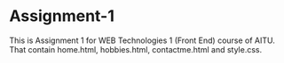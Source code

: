# Assignment-1
This is Assignment 1 for WEB Technologies 1 (Front End) course of AITU.
That contain home.html, hobbies.html, contactme.html and style.css.
